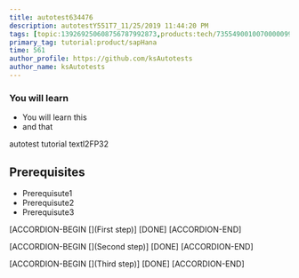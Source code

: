 ```yaml
---
title: autotest634476
description: autotestY551T7_11/25/2019 11:44:20 PM
tags: [topic:139269250608756787992873,products:tech/73554900100700000996,tutorial:experience/advanced]
primary_tag: tutorial:product/sapHana
time: 561
author_profile: https://github.com/ksAutotests
author_name: ksAutotests
---
```

### You will learn
- You will learn this
- and that

autotest tutorial textl2FP32

## Prerequisites
- Prerequisute1
- Prerequisute2
- Prerequisute3

[ACCORDION-BEGIN [](First step)]
[DONE]
[ACCORDION-END]

[ACCORDION-BEGIN [](Second step)]
[DONE]
[ACCORDION-END]

[ACCORDION-BEGIN [](Third step)]
[DONE]
[ACCORDION-END]

